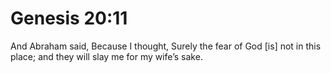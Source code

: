 # Genesis 20:11

And Abraham said, Because I thought, Surely the fear of God [is] not in this place; and they will slay me for my wife’s sake.